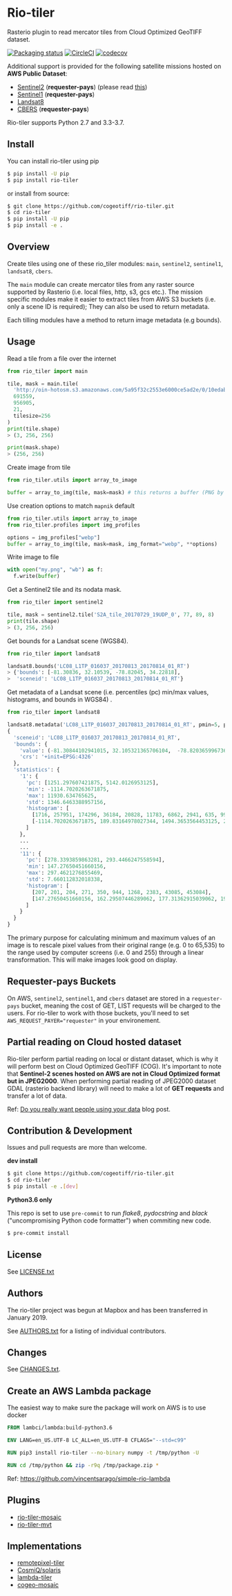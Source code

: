 # Rio-tiler

Rasterio plugin to read mercator tiles from Cloud Optimized GeoTIFF dataset.

[![Packaging status](https://badge.fury.io/py/rio-tiler.svg)](https://badge.fury.io/py/rio-tiler)
[![CircleCI](https://circleci.com/gh/cogeotiff/rio-tiler.svg?style=svg)](https://circleci.com/gh/cogeotiff/rio-tiler)
[![codecov](https://codecov.io/gh/cogeotiff/rio-tiler/branch/master/graph/badge.svg?token=zuHupC20cG)](https://codecov.io/gh/cogeotiff/rio-tiler)

Additional support is provided for the following satellite missions hosted on **AWS Public Dataset**:

- [Sentinel2](https://registry.opendata.aws/sentinel-2/) (**requester-pays**) (please read [this](https://github.com/cogeotiff/rio-tiler#Partial-reading-on-Cloud-hosted-dataset))
- [Sentinel1](https://registry.opendata.aws/sentinel-1/) (**requester-pays**)
- [Landsat8](https://aws.amazon.com/fr/public-datasets/landsat)
- [CBERS](https://registry.opendata.aws/cbers/)  (**requester-pays**)

Rio-tiler supports Python 2.7 and 3.3-3.7.


## Install

You can install rio-tiler using pip

```bash
$ pip install -U pip
$ pip install rio-tiler
```

or install from source:

```bash
$ git clone https://github.com/cogeotiff/rio-tiler.git
$ cd rio-tiler
$ pip install -U pip
$ pip install -e .
```

## Overview

Create tiles using one of these rio_tiler modules: `main`, `sentinel2`, `sentinel1`, `landsat8`, `cbers`.

The `main` module can create mercator tiles from any raster source supported by Rasterio (i.e. local files, http, s3, gcs etc.). The mission specific modules make it easier to extract tiles from AWS S3 buckets (i.e. only a scene ID is required); They can also be used to return metadata.

Each tilling modules have a method to return image metadata (e.g bounds).

## Usage

Read a tile from a file over the internet

```python
from rio_tiler import main

tile, mask = main.tile(
  'http://oin-hotosm.s3.amazonaws.com/5a95f32c2553e6000ce5ad2e/0/10edab38-1bdd-4c06-b83d-6e10ac532b7d.tif',
  691559,
  956905,
  21,
  tilesize=256
)
print(tile.shape)
> (3, 256, 256)

print(mask.shape)
> (256, 256)
```

Create image from tile

```python
from rio_tiler.utils import array_to_image

buffer = array_to_img(tile, mask=mask) # this returns a buffer (PNG by default)
```

Use creation options to match `mapnik` default

```python
from rio_tiler.utils import array_to_image
from rio_tiler.profiles import img_profiles

options = img_profiles["webp"]
buffer = array_to_img(tile, mask=mask, img_format="webp", **options)
```

Write image to file

```python
with open("my.png", "wb") as f:
  f.write(buffer)
```

Get a Sentinel2 tile and its nodata mask.

```python
from rio_tiler import sentinel2

tile, mask = sentinel2.tile('S2A_tile_20170729_19UDP_0', 77, 89, 8)
print(tile.shape)
> (3, 256, 256)
```

Get bounds for a Landsat scene (WGS84).

```python
from rio_tiler import landsat8

landsat8.bounds('LC08_L1TP_016037_20170813_20170814_01_RT')
> {'bounds': [-81.30836, 32.10539, -78.82045, 34.22818],
>  'sceneid': 'LC08_L1TP_016037_20170813_20170814_01_RT'}
```

Get metadata of a Landsat scene (i.e. percentiles (pc) min/max values, histograms, and bounds in WGS84) .

```python
from rio_tiler import landsat8

landsat8.metadata('LC08_L1TP_016037_20170813_20170814_01_RT', pmin=5, pmax=95)
{
  'sceneid': 'LC08_L1TP_016037_20170813_20170814_01_RT',
  'bounds': {
    'value': (-81.30844102941015, 32.105321365706104,  -78.82036599673634, 34.22863519772504),
    'crs': '+init=EPSG:4326'
  },
  'statistics': {
    '1': {
      'pc': [1251.297607421875, 5142.0126953125],
      'min': -1114.7020263671875,
      'max': 11930.634765625,
      'std': 1346.6463388957156,
      'histogram': [
        [1716, 257951, 174296, 36184, 20828, 11783, 6862, 2941, 635, 99],
        [-1114.7020263671875, 189.83164978027344, 1494.3653564453125, 2798.89892578125, 4103.4326171875, 5407.96630859375, 6712.5, 8017.03369140625, 9321.5673828125, 10626.1015625, 11930.634765625]
      ]
    },
    ...
    ...
    '11': {
      'pc': [278.3393859863281, 293.4466247558594],
      'min': 147.27650451660156,
      'max': 297.4621276855469,
      'std': 7.660112832018338,
      'histogram': [
        [207, 201, 204, 271, 350, 944, 1268, 2383, 43085, 453084],
        [147.27650451660156, 162.29507446289062, 177.31362915039062, 192.33218383789062, 207.3507537841797, 222.36932373046875, 237.38787841796875, 252.40643310546875, 267.42498779296875, 282.4435729980469, 297.4621276855469]
      ]
    }
  }
}
```

The primary purpose for calculating minimum and maximum values of an image is to rescale pixel values from their original range (e.g. 0 to 65,535) to the range used by computer screens (i.e. 0 and 255) through a linear transformation.
This will make images look good on display.

## Requester-pays Buckets 

On AWS, `sentinel2`, `sentinel1`, and `cbers` dataset are stored in a `requester-pays` bucket, meaning the cost of GET, LIST requests will be charged to the users. For rio-tiler to work with those buckets, you'll need to set `AWS_REQUEST_PAYER="requester"` in your environement.

## Partial reading on Cloud hosted dataset

Rio-tiler perform partial reading on local or distant dataset, which is why it will perform best on Cloud Optimized GeoTIFF (COG).
It's important to note that **Sentinel-2 scenes hosted on AWS are not in Cloud Optimized format but in JPEG2000**.
When performing partial reading of JPEG2000 dataset GDAL (rasterio backend library) will need to make a lot of **GET requests** and transfer a lot of data.

Ref: [Do you really want people using your data](https://medium.com/@_VincentS_/do-you-really-want-people-using-your-data-ec94cd94dc3f) blog post.

## Contribution & Development

Issues and pull requests are more than welcome.

**dev install**

```bash
$ git clone https://github.com/cogeotiff/rio-tiler.git
$ cd rio-tiler
$ pip install -e .[dev]
```

**Python3.6 only**

This repo is set to use `pre-commit` to run *flake8*, *pydocstring* and *black* ("uncompromising Python code formatter") when commiting new code.

```bash
$ pre-commit install
```

## License

See [LICENSE.txt](https://github.com/cogeotiff/rio-tiler/blob/master/LICENSE.txt)

## Authors

The rio-tiler project was begun at Mapbox and has been transferred in January 2019.

See [AUTHORS.txt](https://github.com/cogeotiff/rio-tiler/blob/master/AUTHORS.txt) for a listing of individual contributors.

## Changes

See [CHANGES.txt](https://github.com/cogeotiff/rio-tiler/blob/master/CHANGES.txt).


## Create an AWS Lambda package

The easiest way to make sure the package will work on AWS is to use docker

```dockerfile
FROM lambci/lambda:build-python3.6

ENV LANG=en_US.UTF-8 LC_ALL=en_US.UTF-8 CFLAGS="--std=c99"

RUN pip3 install rio-tiler --no-binary numpy -t /tmp/python -U

RUN cd /tmp/python && zip -r9q /tmp/package.zip *
```

Ref: https://github.com/vincentsarago/simple-rio-lambda


## Plugins
- [rio-tiler-mosaic](https://github.com/cogeotiff/rio-tiler-mosaic)
- [rio-tiler-mvt](https://github.com/cogeotiff/rio-tiler-mvt)

## Implementations
- [remotepixel-tiler](https://github.com/RemotePixel/remotepixel-tiler)
- [CosmiQ/solaris](https://github.com/CosmiQ/solaris)
- [lambda-tiler](https://github.com/vincentsarago/lambda-tiler)
- [cogeo-mosaic](https://github.com/developmentseed/cogeo-mosaic)